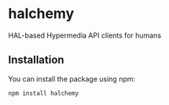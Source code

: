 # halchemy

HAL-based Hypermedia API clients for humans

## Installation

You can install the package using npm:

```bash
npm install halchemy

